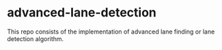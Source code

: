 # advanced-lane-detection
This repo consists of the implementation of advanced lane finding or lane detection algorithm.
